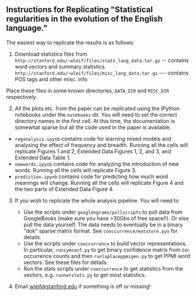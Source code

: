 ## Instructions for Replicating "Statistical regularities in the evolution of the English language."

The easiest way to replicate the results is as follows:

1) Download statistics files from
  `http://stanford.edu/~wleif/files/stats_lang_data.tar.gz` -- contains word vectors and summary statistics.
  `http://stanford.edu/~wleif/files/misc_lang_data.tar.gz` --- contains POS tags and other misc. info

Place these files in some known directories, `DATA_DIR` and `MISC_DIR` respectively. 
 
2) All the plots etc. from the paper can be replicated using the IPython notebooks under the `notebooks` dir. You will need to set the correct directory names in the first cell. At this time, the documentation is somewhat sparse but all the code used in the paper is available. 
* `reganalysis.ipynb` contains code for learning mixed models and analysing the effect of frequency and breadth. Running all the cells will replicate Figures 1 and 2, Extended Data Figures 1, 2, and 3, and Extended Data Table 1.
* `newwords.ipynb` contains code for analyzing the introduction of new words. Running all the cells will replicate Figure 3.
* `prediction.ipynb` contains code for predicting how much word meanings will change. Running all the cells will replicate Figure 4 and the two parts of Extended Data Figure 4.

3) If you wish to replicate the whole analysis pipeline. You will need to 
    * Use the scripts under `googlengrams/pullscripts` to pull data from GoogleBooks (make sure you have >30Gbs of free space!!). Or else pull the data yourself. The data needs to eventually be in a binary "dok" sparse matrix format. See `cooccurrence/matstore.pyx` for details.
    * Use the scripts under `cooccurrence` to build vector representations. In particular, `runsymconf.py` to get binary confidence matrix from co-occurrence counts and then `runlaplaceppmigen.py` to get PPMI word vectors. See these files for details. 
    * Run the stats scripts under `cooccurrence` to get statistics from the vectors, e.g. `runnetstats.py` to get most statistics. 

4) Email wleif@stanford.edu if something is off or missing!
